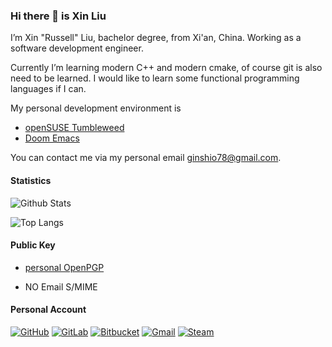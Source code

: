 ### Hi there 👋 is Xin Liu

I’m Xin "Russell" Liu, bachelor degree, from Xi'an, China. Working as a software development engineer.

Currently I’m learning modern C++ and modern cmake, of course git is also need to be learned. I would like to learn some functional programming languages if I can.

My personal development environment is
  - [openSUSE Tumbleweed](https://opensuse.org)
  - [Doom Emacs](https://github.com/doomemacs)

You can contact me via my personal email <ginshio78@gmail.com>.

<!--
**GinShio/GinShio** is a ✨ _special_ ✨ repository because its `README.md` (this file) appears on your GitHub profile.

Here are some ideas to get you started:

- 🔭 I’m currently working on ...
- 🌱 I’m currently learning ...
- 👯 I’m looking to collaborate on ...
- 🤔 I’m looking for help with ...
- 💬 Ask me about ...
- 📫 How to reach me: ...
- 😄 Pronouns: ...
- ⚡ Fun fact: ...
-->

#### Statistics

![Github Stats](https://github-readme-stats.vercel.app/api?username=GinShio&show_icons=true&count_private=true&title_color=FFE211&text_color=FFFFFF&icon_color=FFA500&bg_color=50,66CCFF,39C5BB)

![Top Langs](https://github-readme-stats.vercel.app/api/top-langs/?username=GinShio&layout=compact&hide=html,javascript,css,scss)

#### Public Key

  - [personal OpenPGP](pgp_public_key)
  <!-- - [personal email S/MIME (ginshio78@gmail.com)](gmail_smime_public_key) -->
  - NO Email S/MIME

#### Personal Account

[![GitHub](https://img.shields.io/badge/github-%23121011.svg?style=for-the-badge&logo=github&logoColor=white)](https://github.com/GinShio)
[![GitLab](https://img.shields.io/badge/gitlab-%23181717.svg?style=for-the-badge&logo=gitlab&logoColor=white)](https://gitlab.com/GinShio)
[![Bitbucket](https://img.shields.io/badge/bitbucket-%230047B3.svg?style=for-the-badge&logo=bitbucket&logoColor=white)](https://bitbucket.org/GinShio)
[![Gmail](https://img.shields.io/badge/Gmail-D14836?style=for-the-badge&logo=gmail&logoColor=white)](mailto:ginshio78@gmail.com)
[![Steam](https://img.shields.io/badge/steam-%23000000.svg?style=for-the-badge&logo=steam&logoColor=white)](https://steamcommunity.com/id/GinShio)

